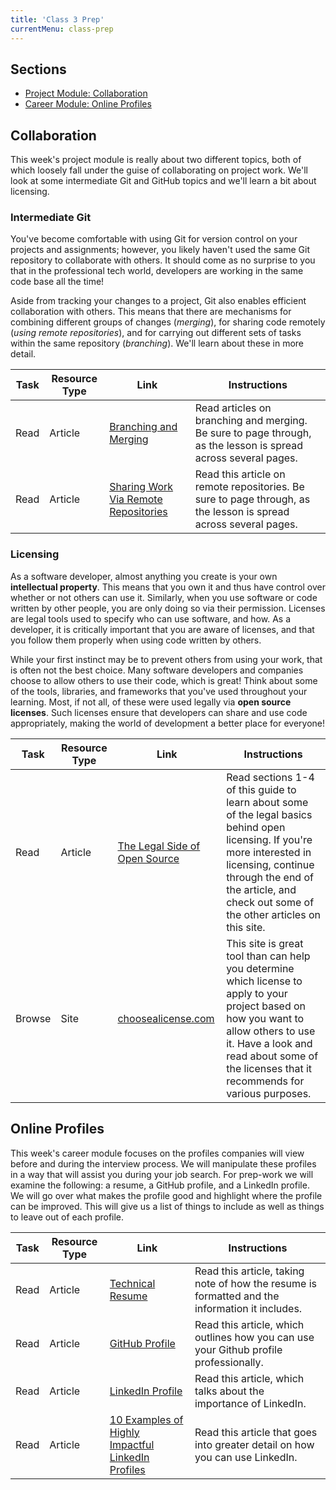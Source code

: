 ```yaml
---
title: 'Class 3 Prep'
currentMenu: class-prep
---
```


## Sections

- [Project Module: Collaboration](#collaboration)
- [Career Module: Online Profiles](#online-profiles)

## Collaboration

This week's project module is really about two different topics, both of which loosely fall under the guise of collaborating on project work. We'll look at some intermediate Git and GitHub topics and we'll learn a bit about licensing.

### Intermediate Git

You've become comfortable with using Git for version control on your projects and assignments; however, you likely haven't used the same Git repository to collaborate with others. It should come as no surprise to you that in the professional tech world, developers are working in the same code base all the time!

Aside from tracking your changes to a project, Git also enables efficient collaboration with others. This means that there are mechanisms for combining different groups of changes (_merging_), for sharing code remotely (_using remote repositories_), and for carrying out different sets of tasks within the same repository (_branching_). We'll learn about these in more detail.

Task | Resource Type | Link | Instructions
|----|---------------|------|-------------|
Read | Article | [Branching and Merging](https://www.git-tower.com/learn/git/ebook/en/command-line/branching-merging/branching-can-change-your-life#start) | Read articles on branching and merging. Be sure to page through, as the lesson is spread across several pages.
Read | Article | [Sharing Work Via Remote Repositories](https://www.git-tower.com/learn/git/ebook/en/command-line/remote-repositories/introduction#start) | Read this article on remote repositories. Be sure to page through, as the lesson is spread across several pages.

### Licensing

As a software developer, almost anything you create is your own **intellectual property**. This means that you own it and thus have control over whether or not others can use it. Similarly, when you use software or code written by other people, you are only doing so via their permission. Licenses are legal tools used to specify who can use software, and how. As a developer, it is critically important that you are aware of licenses, and that you follow them properly when using code written by others.

While your first instinct may be to prevent others from using your work, that is often not the best choice. Many software developers and companies choose to allow others to use their code, which is great! Think about some of the tools, libraries, and frameworks that you've used throughout your learning. Most, if not all, of these were used legally via **open source licenses**. Such licenses ensure that developers can share and use code appropriately, making the world of development a better place for everyone!

Task | Resource Type | Link | Instructions
|----|---------------|------|-------------|
Read | Article | [The Legal Side of Open Source](https://opensource.guide/legal/) | Read sections 1-4 of this guide to learn about some of the legal basics behind open licensing. If you're more interested in licensing, continue through the end of the article, and check out some of the other articles on this site.
Browse | Site | [choosealicense.com](https://choosealicense.com/) | This site is great tool than can help you determine which license to apply to your project based on how you want to allow others to use it. Have a look and read about some of the licenses that it recommends for various purposes.

## Online Profiles

This week's career module focuses on the profiles companies will view before and during the interview process. We will manipulate these profiles in a way that will assist you during your job search. For prep-work we will examine the following: a resume, a GitHub profile, and a LinkedIn profile. We will go over what makes the profile good and highlight where the profile can be improved. This will give us a list of things to include as well as things to leave out of each profile.

Task | Resource Type | Link | Instructions
|----|---------------|------|-------------|
Read | Article | [Technical Resume](../../articles/technical-resume/) | Read this article, taking note of how the resume is formatted and the information it includes.
Read | Article | [GitHub Profile](../../articles/github-profile/) | Read this article, which outlines how you can use your Github profile professionally.
Read | Article | [LinkedIn Profile](../../articles/linkedin-profile/) | Read this article, which talks about the importance of LinkedIn.
Read | Article | [10 Examples of Highly Impactful LinkedIn Profiles](https://komarketing.com/blog/10-examples-highly-impactful-linkedin-profiles/) | Read this article that goes into greater detail on how you can use LinkedIn.

